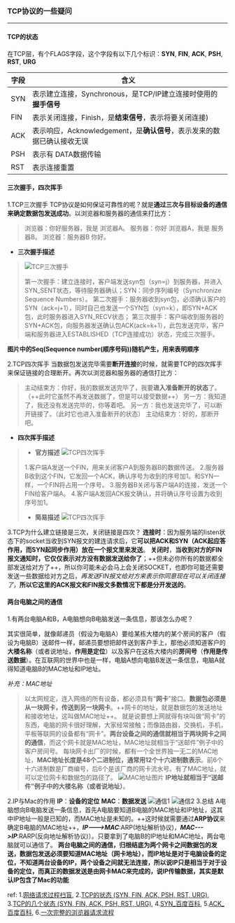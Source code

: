 ### TCP协议的一些疑问

***

#### TCP的状态

在TCP层，有个FLAGS字段，这个字段有以下几个标识：**SYN**, **FIN**, **ACK**, **PSH**, **RST**, **URG**

| 字段 | 含义 |
|--------|--------|
|SYN|表示建立连接，Synchronous，是TCP/IP建立连接时使用的**握手信号**|
|FIN|表示关闭连接，Finish，是**结束信号**，表示将要关闭连接) |
|ACK|表示响应，Acknowledgement，是**确认信号**，表示发来的数据已确认接收无误|
|PSH|表示有 DATA数据传输|
|RST|表示连接重置|



#### 三次握手，四次挥手
1.TCP三次握手
TCP协议是如何保证可靠性的呢？就是**通过三次与目标设备的通信来确定数据包发送成功**。以浏览器和服务器的通信来打比方：

>浏览器：你好服务器，我是 浏览器A。
服务器：你好 浏览器A，我是 服务器B。
浏览器：服务器B 你好。

- **三次握手描述**
>![TCP三次握手](http://images.cnblogs.com/cnblogs_com/prayjourney/1041349/o_n16.png)
>
>第一次握手：建立连接时，客户端发送syn包（syn=j）到服务器，并进入SYN_SENT状态，等待服务器确认；SYN：同步序列编号（Synchronize Sequence Numbers）。
第二次握手：服务器收到syn包，必须确认客户的SYN（ack=j+1），同时自己也发送一个SYN包（syn=k），即SYN+ACK包，此时服务器进入SYN_RECV状态；
第三次握手：客户端收到服务器的SYN+ACK包，向服务器发送确认包ACK(ack=k+1），此包发送完毕，客户端和服务器进入ESTABLISHED（TCP连接成功）状态，完成三次握手。

**图片中的Seq(Sequence number(顺序号码))随机产生，用来表明顺序**

2.TCP四次挥手
当数据包发送完毕需要**断开连接**的时候，就需要TCP的四次挥手来保证链接的合理断开。再次以浏览器和服务器的通信打比方：
>主动结束方：你好，我的数据发送完毕了，我要**进入准备断开的状态**了。（++此时它虽然不再发送数据了，但是可以接受数据++）
>另一方：我知道了，我还没有发送完毕的，你等着吧。
>另一方：我也发送完毕了，可以断开链接了。（此时它也进入准备断开的状态）
>主动结束方：好的，那断开吧。

- **四次挥手描述**
>- **官方描述**
![TCP四次挥手](http://images.cnblogs.com/cnblogs_com/prayjourney/1041349/o_sicihuishou.jpg)
>
>1.客户端A发送一个FIN，用来关闭客户A到服务器B的数据传送。
2.服务器B收到这个FIN，它发回一个ACK，确认序号为收到的序号加1。和SYN一样，一个FIN将占用一个序号。
3.服务器B关闭与客户端A的连接，发送一个FIN给客户端A。
4.客户端A发回ACK报文确认，并将确认序号设置为收到序号加1。
>
>- **简易描述**
![TCP四次挥手](http://images.cnblogs.com/cnblogs_com/prayjourney/1041349/o_n17.png)

3.TCP为什么建立链接是三次，关闭链接是四次？
**连接时**：因为服务端的listen状态下的socket当收到SYN报文的建连请求后，它**可以把ACK和SYN（ACK起应答作用，而SYN起同步作用）放在一个报文里来发送**。
**关闭时**，**当收到对方的FIN报文通知时，它仅仅表示对方没有数据发送给你了**；++但未必你所有的数据都全部发送给对方了++，所以你可能未必会马上会关闭SOCKET，也即你可能还需要发送一些数据给对方之后，*再发送FIN报文给对方来表示你同意现在可以关闭连接了*，**所以它这里的ACK报文和FIN报文多数情况下都是分开发送的**。



#### 两台电脑之间的通信
1.有两台电脑A和B，A电脑想向B电脑发送一条信息，那该怎么办呢？

其实很简单，就像邮递员（假设为电脑A）要给某栋大楼内的某个房间的客户（假设为电脑B）送邮件一样，邮递员要想把邮件送到客户手上，那他必须知道客户的**大楼名称**（或者说地址，**作用是定位**）以及客户在这栋大楼内的**房间号**（**作用是传送数据**）。在互联网的世界中也是一样，电脑A想向电脑B发送一条信息，电脑A就得知道电脑B的MAC地址和IP地址。

*补充：MAC地址*

>以太网规定，连入网络的所有设备，都必须具有“**网卡**”接口。**数据包必须是从一块网卡，传送到另一块网卡**。++网卡的地址，就是数据包的发送地址和接收地址，这叫做MAC地址++。
就是说要想上网就得有块叫做“网卡”的东西，电脑的网卡很好理解，大家经常接触；而像路由器，交换机，手机，平板等联网的设备都有“网卡”。**两台设备之间的通信就相当于两块网卡之间的通信**，而这个网卡就是MAC地址，MAC地址就相当于“送邮件”例子中的客户房间号。
每块网卡出厂的时候，都有一个全世界独一无二的MAC地址，**MAC地址长度是48个二进制位，通常用12个十六进制数表示**。前6个十六进制数是厂商编号，后6个是该厂商的网卡流水号。有了MAC地址，就可以定位网卡和数据包的路径了。
![MAC地址图片](http://images.cnblogs.com/cnblogs_com/prayjourney/1041349/o_macaddr.png)
**IP地址就相当于“送邮件”例子中的大楼名称（或者说地址）**。


2.IP与Mac的作用
**IP**：**设备的定位**
**MAC**：**数据发送**
![通信1](http://images.cnblogs.com/cnblogs_com/prayjourney/1041349/o_%e9%80%9a%e4%bf%a11.jpg)
![通信2](http://images.cnblogs.com/cnblogs_com/prayjourney/1041349/o_%e9%80%9a%e4%bf%a12.jpg)
3.总结
A电脑想向B电脑发送一条信息，首先A电脑要知道B电脑的MAC地址和IP地址，这其中IP地址一般是已知的，而MAC地址是未知的。++这时候就需要通过**ARP协议**来确定B电脑的MAC地址++，***IP--->MAC***:ARP(地址解析协议)，***MAC--->IP***:RARP(反向地址解析协议)）。只要拿到了电脑B的IP地址和MAC地址，两台电脑就可以通信了。
**两台电脑之间的通信，归根结底为两个网卡之间数据包的发送，数据包发送必须要知道MAC地址（网卡地址），而IP地址是对于电脑设备的定位，不知道两台设备的IP，两个设备之间就无法连接，所以说IP只是相当于对于设备的定位，而真正的数据发送是由网卡MAC来完成的，说IP传输数据，其实是默认IP包含了Mac的功能**

ref:
1.[网络请求过程扫盲](http://www.jianshu.com/p/8a40f99da882), 2.[TCP的状态 (SYN, FIN, ACK, PSH, RST, URG)](http://www.cnblogs.com/azraelly/archive/2012/12/25/2832393.html), 3.[TCP的几个状态 (SYN, FIN, ACK, PSH, RST, URG)](http://www.yunsec.net/a/school/wlcs/agreement/2012/0317/10262.html), 4.[SYN_百度百科](https://baike.baidu.com/item/SYN), 5.[ACK_百度百科](https://baike.baidu.com/item/ACK), 6.[一次完整的浏览器请求流程](http://www.jianshu.com/p/fbe0e9fa45a6)


